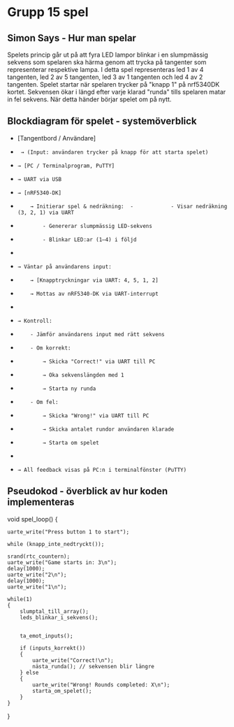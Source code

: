 # Grupp 15 spel

## Simon Says - Hur man spelar
Spelets princip går ut på att fyra LED lampor blinkar i en slumpmässig sekvens som spelaren ska härma genom att trycka på tangenter som representerar respektive lampa. I detta spel representeras led 1 av 4 tangenten, led 2 av 5 tangenten, led 3 av 1 tangenten och led 4 av 2 tangenten. Spelet startar när spelaren trycker på "knapp 1" på nrf5340DK kortet. Sekvensen ökar i längd efter varje klarad "runda" tills spelaren matar in fel sekvens. När detta händer börjar spelet om på nytt.

## Blockdiagram för spelet - systemöverblick



- [Tangentbord / Användare]
-      → (Input: användaren trycker på knapp för att starta spelet)
-     → [PC / Terminalprogram, PuTTY]
-     → UART via USB
-     → [nRF5340-DK]
-         → Initierar spel & nedräkning:  -            - Visar nedräkning (3, 2, 1) via UART
-             - Genererar slumpmässig LED-sekvens
-             - Blinkar LED:ar (1–4) i följd
-
-     → Väntar på användarens input:
-         → [Knapptryckningar via UART: 4, 5, 1, 2]
-         → Mottas av nRF5340-DK via UART-interrupt
-
-     → Kontroll:
-         - Jämför användarens input med rätt sekvens
-         - Om korrekt:
-             → Skicka "Correct!" via UART till PC
-             → Öka sekvenslängden med 1
-             → Starta ny runda
-         - Om fel:
-             → Skicka "Wrong!" via UART till PC
-             → Skicka antalet rundor användaren klarade
-             → Starta om spelet
-
-     → All feedback visas på PC:n i terminalfönster (PuTTY)
 

## Pseudokod - överblick av hur koden implementeras

void spel_loop() 
{
    
    uarte_write("Press button 1 to start");
   
    while (knapp_inte_nedtryckt());
    
    srand(rtc_countern);
    uarte_write("Game starts in: 3\n");
    delay(1000);
    uarte_write("2\n");
    delay(1000);
    uarte_write("1\n");

    while(1)
    {
        slumptal_till_array();
        leds_blinkar_i_sekvens();

        
        ta_emot_inputs();

        if (inputs_korrekt()) 
        {
            uarte_write("Correct!\n");
            nästa_runda(); // sekvensen blir längre
        } else 
        {
            uarte_write("Wrong! Rounds completed: X\n");
            starta_om_spelet();
        }
    }
}

